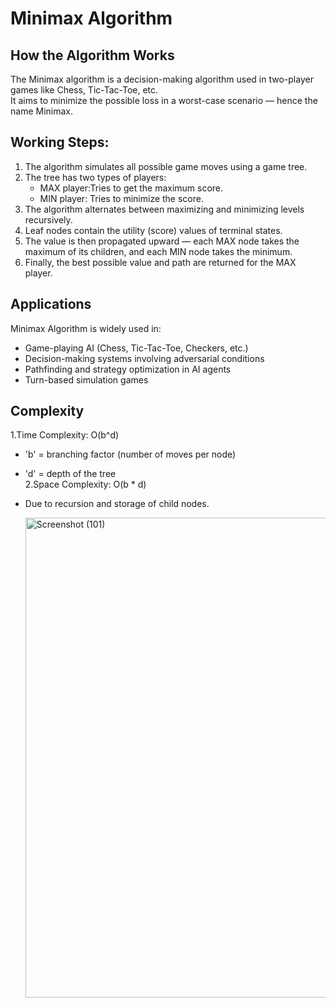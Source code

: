 #  Minimax Algorithm

##  How the Algorithm Works
The Minimax algorithm is a decision-making algorithm used in two-player games like Chess, Tic-Tac-Toe, etc.  
It aims to minimize the possible loss in a worst-case scenario — hence the name Minimax.

## Working Steps:
1. The algorithm simulates all possible game moves using a game tree.  
2. The tree has two types of players:
   - MAX player:Tries to get the maximum score.
   - MIN player: Tries to minimize the score.  
3. The algorithm alternates between maximizing and minimizing levels recursively.  
4. Leaf nodes contain the utility (score) values of terminal states.  
5. The value is then propagated upward — each MAX node takes the maximum of its children, and each MIN node takes the minimum.  
6. Finally, the best possible value and path are returned for the MAX player.

##  Applications
Minimax Algorithm is widely used in:
- Game-playing AI (Chess, Tic-Tac-Toe, Checkers, etc.)  
- Decision-making systems involving adversarial conditions  
- Pathfinding and strategy optimization in AI agents  
- Turn-based simulation games

## Complexity
1.Time Complexity: O(b^d)  
  - 'b' = branching factor (number of moves per node)  
  - 'd' = depth of the tree  
2.Space Complexity: O(b * d)  
  - Due to recursion and storage of child nodes.

    <img width="1366" height="768" alt="Screenshot (101)" src="https://github.com/user-attachments/assets/9783511b-1347-49f6-bb43-8524ab92a0e9" />


